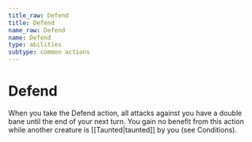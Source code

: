 ```yaml
---
title_raw: Defend
title: Defend
name_raw: Defend
name: Defend
type: abilities
subtype: common actions
---
```


# Defend

When you take the Defend action, all attacks against you have a double bane until the end of your next turn. You gain no benefit from this action while another creature is [[Taunted|taunted]] by you (see Conditions).
